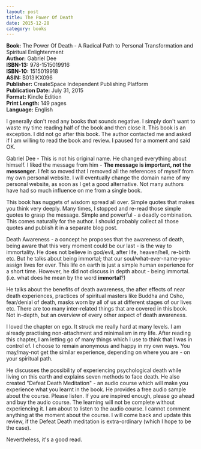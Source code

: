 ```yaml
---
layout: post
title: The Power Of Death
date: 2015-12-28
category: books
---
```


**Book:** The Power Of Death - A Radical Path to Personal Transformation and Spiritual Enlightenment  
**Author:** Gabriel Dee  
**ISBN-13:** 978-1515019916  
**ISBN-10:** 1515019918  
**ASIN:** B013IKX096  
**Publisher:** CreateSpace Independent Publishing Platform  
**Publication Date:** July 31, 2015  
**Format:** Kindle Edition  
**Print Length:** 149 pages  
**Language:** English  

I generally don't read any books that sounds negative. I simply don't want to waste my time reading half of the book and then close it. This book is an exception. I did not go after this book. The author contacted me and asked if I am willing to read the book and review. I paused for a moment and said OK.

Gabriel Dee - This is not his original name. He changed everything about himself. I liked the message from him - **The message is important, not the messenger**. I felt so moved that I removed all the references of myself from my own personal website. I will eventually change the domain name of my personal website, as soon as I get a good alternative. Not many authors have had so much influence on me from a single book. 

This book has nuggets of wisdom spread all over. Simple quotes that makes you think very deeply. Many times, I stopped and re-read those simple quotes to grasp the message. Simple and powerful - a deadly combination. This comes naturally for the author. I should probably collect all those quotes and publish it in a separate blog post.

Death Awareness - a concept he proposes that the awareness of death, being aware that this very moment could be our last - is the way to immortality. He does not believe in god/evil, after life, heaven/hell, re-birth etc. But he talks about being immortal; that our soul/what-ever-name-you-assign lives for ever. This life on earth is just a simple human experience for a short time. However, he did not discuss in depth about - being immortal. (i.e. what does he mean by the word **immortal**?)

He talks about the benefits of death awareness, the after effects of near death experiences, practices of spiritual masters like Buddha and Osho, fear/denial of death, masks worn by all of us at different stages of our lives etc. There are too many inter-related things that are covered in this book. Not in-depth, but an overview of every other aspect of death awareness.

I loved the chapter on ego. It struck me really hard at many levels. I am already practising non-attachment and minimalism in my life. After reading this chapter, I am letting go of many things which I use to think that I was in control of. I choose to remain anonymous and happy in my own ways. You may/may-not get the similar experience, depending on where you are - on your spiritual path.

He discusses the possibility of experiencing psychological death while living on this earth and explains seven methods to face death. He also created "Defeat Death Meditation" - an audio course which will make you experience what you learnt in the book. He provides a free audio sample about the course. Please listen. If you are inspired enough, please go ahead and buy the audio course. The learning will not be complete without experiencing it. I am about to listen to the audio course. I cannot comment anything at the moment about the course. I will come back and update this review, if the Defeat Death meditation is extra-ordinary (which I hope to be the case).

Nevertheless, it's a good read.
